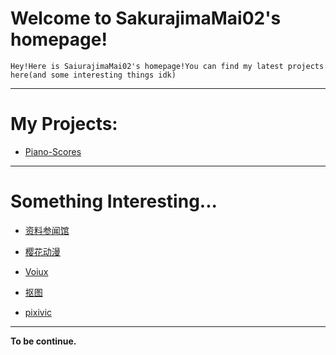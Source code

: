 # Welcome to SakurajimaMai02's homepage!

```
Hey!Here is SaiurajimaMai02's homepage!You can find my latest projects here(and some interesting things idk)
```
---

# My Projects: 
- [Piano-Scores](https://github.com/sakurajimamai02/piano-scores)
---

# Something Interesting...

- [资料参闻馆](https://ubc26.github.io/links/menu.html)

- [樱花动漫](https://yhdm.nl)

- [Voiux](https://tuku.voiux.com)

- [抠图](https://remove.bg)

- [pixivic](https://xm.sb)

---
**To be continue.**
